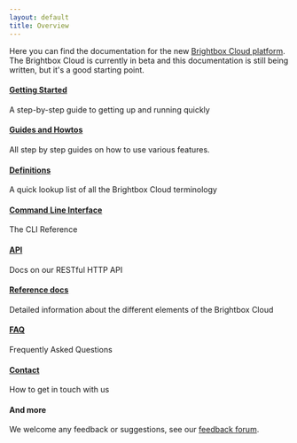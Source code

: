```yaml
---
layout: default
title: Overview
---
```


Here you can find the documentation for the new
[Brightbox Cloud platform](http://beta.brightbox.com). The Brightbox
Cloud is currently in beta and this documentation is still being
written, but it's a good starting point.

#### [Getting Started](/guides/cli/getting-started.html)

A step-by-step guide to getting up and running quickly

#### [Guides and Howtos](/guides)

All step by step guides on how to use various features.

#### [Definitions](/references/definitions.html)

A quick lookup list of all the Brightbox Cloud terminology

#### [Command Line Interface](/references/cli.html)

The CLI Reference

#### [API](/references/api.html)

Docs on our RESTful HTTP API

#### [Reference docs](/references)

Detailed information about the different elements of the Brightbox
Cloud

#### [FAQ](/references/faq.html)

Frequently Asked Questions

#### [Contact](/contact.html)

How to get in touch with us

#### And more

We welcome any feedback or suggestions, see our
[feedback forum](http://brightbox.uservoice.com/).
